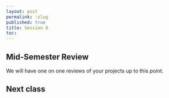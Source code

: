 ```yaml
---
layout: post
permalink: :slug
published: true
title: Session 8
toc:
---
```


## Mid-Semester Review

We will have one on one reviews of your projects up to this point.

## Next class

<!-- do entry 6 -->
